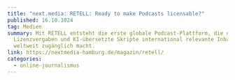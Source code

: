 ```yaml
---
title: "next.media: RETELL: Ready to make Podcasts licensable?"
published: 16.10.1024
tag: Medien
summary: Mit RETELL entsteht die erste globale Podcast-Plattform, die durch
  Lizenzvergaben und KI-übersetzte Skripte international relevante Inhalte
  weltweit zugänglich macht.
link: https://nextmedia-hamburg.de/magazin/retell/
categories:
  - online-journalismus
---
```


